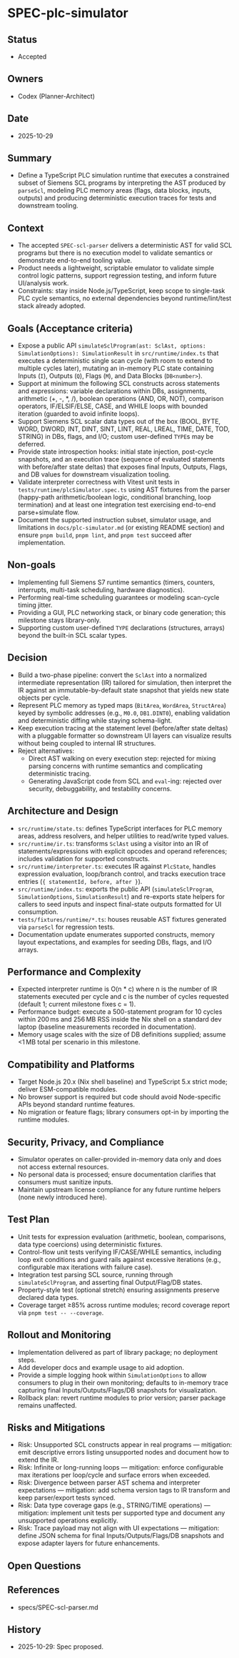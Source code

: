 # SPEC-plc-simulator

## Status

- Accepted

## Owners

- Codex (Planner-Architect)

## Date

- 2025-10-29

## Summary

- Define a TypeScript PLC simulation runtime that executes a constrained subset of Siemens SCL programs by interpreting the AST produced by `parseScl`, modeling PLC memory areas (flags, data blocks, inputs, outputs) and producing deterministic execution traces for tests and downstream tooling.

## Context

- The accepted `SPEC-scl-parser` delivers a deterministic AST for valid SCL programs but there is no execution model to validate semantics or demonstrate end-to-end tooling value.
- Product needs a lightweight, scriptable emulator to validate simple control logic patterns, support regression testing, and inform future UI/analysis work.
- Constraints: stay inside Node.js/TypeScript, keep scope to single-task PLC cycle semantics, no external dependencies beyond runtime/lint/test stack already adopted.

## Goals (Acceptance criteria)

- Expose a public API `simulateSclProgram(ast: SclAst, options: SimulationOptions): SimulationResult` in `src/runtime/index.ts` that executes a deterministic single scan cycle (with room to extend to multiple cycles later), mutating an in-memory PLC state containing Inputs (`I`), Outputs (`Q`), Flags (`M`), and Data Blocks (`DB<number>`).
- Support at minimum the following SCL constructs across statements and expressions: variable declarations within DBs, assignments, arithmetic (+, -, *, /), boolean operations (AND, OR, NOT), comparison operators, IF/ELSIF/ELSE, CASE, and WHILE loops with bounded iteration (guarded to avoid infinite loops).
- Support Siemens SCL scalar data types out of the box (BOOL, BYTE, WORD, DWORD, INT, DINT, SINT, LINT, REAL, LREAL, TIME, DATE, TOD, STRING) in DBs, flags, and I/O; custom user-defined `TYPE`s may be deferred.
- Provide state introspection hooks: initial state injection, post-cycle snapshots, and an execution trace (sequence of evaluated statements with before/after state deltas) that exposes final Inputs, Outputs, Flags, and DB values for downstream visualization tooling.
- Validate interpreter correctness with Vitest unit tests in `tests/runtime/plcSimulator.spec.ts` using AST fixtures from the parser (happy-path arithmetic/boolean logic, conditional branching, loop termination) and at least one integration test exercising end-to-end parse+simulate flow.
- Document the supported instruction subset, simulator usage, and limitations in `docs/plc-simulator.md` (or existing README section) and ensure `pnpm build`, `pnpm lint`, and `pnpm test` succeed after implementation.

## Non-goals

- Implementing full Siemens S7 runtime semantics (timers, counters, interrupts, multi-task scheduling, hardware diagnostics).
- Performing real-time scheduling guarantees or modeling scan-cycle timing jitter.
- Providing a GUI, PLC networking stack, or binary code generation; this milestone stays library-only.
- Supporting custom user-defined `TYPE` declarations (structures, arrays) beyond the built-in SCL scalar types.

## Decision

- Build a two-phase pipeline: convert the `SclAst` into a normalized intermediate representation (IR) tailored for simulation, then interpret the IR against an immutable-by-default state snapshot that yields new state objects per cycle.
- Represent PLC memory as typed maps (`BitArea`, `WordArea`, `StructArea`) keyed by symbolic addresses (e.g., `M0.0`, `DB1.DINT0`), enabling validation and deterministic diffing while staying schema-light.
- Keep execution tracing at the statement level (before/after state deltas) with a pluggable formatter so downstream UI layers can visualize results without being coupled to internal IR structures.
- Reject alternatives:
  - Direct AST walking on every execution step: rejected for mixing parsing concerns with runtime semantics and complicating deterministic tracing.
  - Generating JavaScript code from SCL and `eval`-ing: rejected over security, debuggability, and testability concerns.

## Architecture and Design

- `src/runtime/state.ts`: defines TypeScript interfaces for PLC memory areas, address resolvers, and helper utilities to read/write typed values.
- `src/runtime/ir.ts`: transforms `SclAst` using a visitor into an IR of statements/expressions with explicit opcodes and operand references; includes validation for supported constructs.
- `src/runtime/interpreter.ts`: executes IR against `PlcState`, handles expression evaluation, loop/branch control, and tracks execution trace entries (`{ statementId, before, after }`).
- `src/runtime/index.ts`: exports the public API (`simulateSclProgram`, `SimulationOptions`, `SimulationResult`) and re-exports state helpers for callers to seed inputs and inspect final-state outputs formatted for UI consumption.
- `tests/fixtures/runtime/*.ts`: houses reusable AST fixtures generated via `parseScl` for regression tests.
- Documentation update enumerates supported constructs, memory layout expectations, and examples for seeding DBs, flags, and I/O arrays.

## Performance and Complexity

- Expected interpreter runtime is O(n * c) where n is the number of IR statements executed per cycle and c is the number of cycles requested (default 1; current milestone fixes c = 1).
- Performance budget: execute a 500-statement program for 10 cycles within 200 ms and 256 MB RSS inside the Nix shell on a standard dev laptop (baseline measurements recorded in documentation).
- Memory usage scales with the size of DB definitions supplied; assume <1 MB total per scenario in this milestone.

## Compatibility and Platforms

- Target Node.js 20.x (Nix shell baseline) and TypeScript 5.x strict mode; deliver ESM-compatible modules.
- No browser support is required but code should avoid Node-specific APIs beyond standard runtime features.
- No migration or feature flags; library consumers opt-in by importing the runtime modules.

## Security, Privacy, and Compliance

- Simulator operates on caller-provided in-memory data only and does not access external resources.
- No personal data is processed; ensure documentation clarifies that consumers must sanitize inputs.
- Maintain upstream license compliance for any future runtime helpers (none newly introduced here).

## Test Plan

- Unit tests for expression evaluation (arithmetic, boolean, comparisons, data type coercions) using deterministic fixtures.
- Control-flow unit tests verifying IF/CASE/WHILE semantics, including loop exit conditions and guard rails against excessive iterations (e.g., configurable max iterations with failure case).
- Integration test parsing SCL source, running through `simulateSclProgram`, and asserting final Output/Flag/DB states.
- Property-style test (optional stretch) ensuring assignments preserve declared data types.
- Coverage target ≥85% across runtime modules; record coverage report via `pnpm test -- --coverage`.

## Rollout and Monitoring

- Implementation delivered as part of library package; no deployment steps.
- Add developer docs and example usage to aid adoption.
- Provide a simple logging hook within `SimulationOptions` to allow consumers to plug in their own monitoring; defaults to in-memory trace capturing final Inputs/Outputs/Flags/DB snapshots for visualization.
- Rollback plan: revert runtime modules to prior version; parser package remains unaffected.

## Risks and Mitigations

- Risk: Unsupported SCL constructs appear in real programs — mitigation: emit descriptive errors listing unsupported nodes and document how to extend the IR.
- Risk: Infinite or long-running loops — mitigation: enforce configurable max iterations per loop/cycle and surface errors when exceeded.
- Risk: Divergence between parser AST schema and interpreter expectations — mitigation: add schema version tags to IR transform and keep parser/export tests synced.
- Risk: Data type coverage gaps (e.g., STRING/TIME operations) — mitigation: implement unit tests per supported type and document any unsupported operations explicitly.
- Risk: Trace payload may not align with UI expectations — mitigation: define JSON schema for final Inputs/Outputs/Flags/DB snapshots and expose adapter layers for future enhancements.

## Open Questions


## References

- specs/SPEC-scl-parser.md

## History

- 2025-10-29: Spec proposed.
